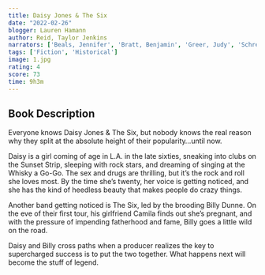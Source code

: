 ```yaml
---
title: Daisy Jones & The Six
date: "2022-02-26"
blogger: Lauren Hamann
author: Reid, Taylor Jenkins
narrators: ['Beals, Jennifer', 'Bratt, Benjamin', 'Greer, Judy', 'Schreiber, Pablo']
tags: ['Fiction', 'Historical']
image: 1.jpg
rating: 4
score: 73
time: 9h3m
---
```


## Book Description 

Everyone knows Daisy Jones & The Six, but nobody knows the real reason why they split at the absolute height of their popularity…until now.

Daisy is a girl coming of age in L.A. in the late sixties, sneaking into clubs on the Sunset Strip, sleeping with rock stars, and dreaming of singing at the Whisky a Go-Go. The sex and drugs are thrilling, but it’s the rock and roll she loves most. By the time she’s twenty, her voice is getting noticed, and she has the kind of heedless beauty that makes people do crazy things.

Another band getting noticed is The Six, led by the brooding Billy Dunne. On the eve of their first tour, his girlfriend Camila finds out she’s pregnant, and with the pressure of impending fatherhood and fame, Billy goes a little wild on the road.

Daisy and Billy cross paths when a producer realizes the key to supercharged success is to put the two together. What happens next will become the stuff of legend.